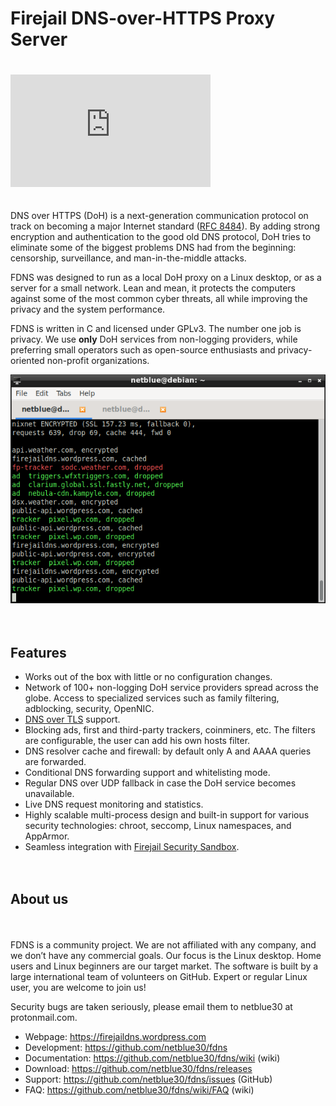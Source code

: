 # Firejail DNS-over-HTTPS Proxy Server

<div style="height:20px;">&nbsp;</div>

<iframe width="320" height="180" src="https://www.brighteon.com/embed/e38d4f93-b147-4fa0-b941-cfd8f11bc628" frameborder="0" allowfullscreen></iframe>

<div style="height:20px;">&nbsp;</div>

DNS over HTTPS (DoH) is a next-generation communication protocol on track on becoming a major Internet standard (<a href="https://datatracker.ietf.org/doc/rfc8484/">RFC 8484</a>). By adding strong encryption and authentication to the good old DNS protocol, DoH tries to eliminate some of the biggest problems DNS had from the beginning: censorship, surveillance, and man-in-the-middle attacks.

FDNS was designed to run as a local DoH proxy on a Linux desktop, or as a server for a small network. Lean and mean, it protects the computers against some of the most common cyber threats, all while improving the privacy and the system performance.

FDNS is written in C and licensed under GPLv3. The number one job is privacy. We use <b>only</b> DoH services from non-logging providers, while preferring small operators such as open-source enthusiasts and privacy-oriented non-profit organizations.

![FDNS monitor](monitor1.png)

<div style="height:20px;">&nbsp;</div>

<h2>Features</h2>
<ul>
<li>Works out of the box with little or no configuration changes.</li>
<li>Network of 100+ non-logging DoH service providers spread across the globe. Access to specialized services such as family filtering, adblocking, security, OpenNIC.</li>
<li><a href="https://en.wikipedia.org/wiki/DNS_over_TLS">DNS over TLS</a> support.</li>
<li>Blocking ads, first and third-party trackers, coinminers, etc. The filters are configurable, the user can add his own hosts filter.</li>
<li>DNS resolver cache and firewall: by default only A and AAAA queries are forwarded.</li>
<li>Conditional DNS forwarding support and whitelisting mode.</li>
<li>Regular DNS over UDP fallback in case the DoH service becomes unavailable.</li>
<li>Live DNS request monitoring and statistics.</li>
<li>Highly scalable multi-process design and built-in support for various security technologies: chroot, seccomp, Linux namespaces, and AppArmor.</li>
<li>Seamless integration with <a href="https://firejail.wordpress.com">Firejail Security Sandbox</a>.</li>
</ul>
<div style="height:20px;">&nbsp;</div>

<h2>About us</h2>
<div style="height:20px;">&nbsp;</div>

FDNS is a community project. We are not affiliated with any company, and we don’t have any commercial goals. Our focus is the Linux desktop. Home users and Linux beginners are our target market. The software is built by a large international team of volunteers on GitHub. Expert or regular Linux user, you are welcome to join us!

Security bugs are taken seriously, please email them to netblue30 at protonmail.com.

<ul>
<li>Webpage: <a href="https://firejaildns.wordpress.com">https://firejaildns.wordpress.com</a></li>
<li>Development: <a href="https://github.com/netblue30/fdns">https://github.com/netblue30/fdns</a></li>
<li>Documentation: <a href="https://github.com/netblue30/fdns/wiki">https://github.com/netblue30/fdns/wiki</a> (wiki)</li>
<li>Download: <a href="https://github.com/netblue30/fdns/releases">https://github.com/netblue30/fdns/releases</a></li>
<li>Support: <a href="https://github.com/netblue30/fdns/issues">https://github.com/netblue30/fdns/issues</a> (GitHub)
<li>FAQ: <a href="https://github.com/netblue30/fdns/wiki/FAQ">https://github.com/netblue30/fdns/wiki/FAQ</a> (wiki)</li>
</ul>
<div style="height:20px;">&nbsp;</div>


